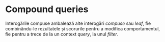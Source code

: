 # Compound queries

Interogările compuse ambalează alte interogări *compuse* sau *leaf*, fie combinându-le rezultatele și scorurile pentru a modifica comportamentul, fie pentru a trece de la un context *query*, la unul *filter*.
